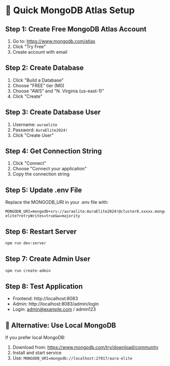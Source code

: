 # 🚀 Quick MongoDB Atlas Setup

## Step 1: Create Free MongoDB Atlas Account
1. Go to: https://www.mongodb.com/atlas
2. Click "Try Free"
3. Create account with email

## Step 2: Create Database
1. Click "Build a Database"
2. Choose "FREE" tier (M0)
3. Choose "AWS" and "N. Virginia (us-east-1)"
4. Click "Create"

## Step 3: Create Database User
1. Username: `auraelite`
2. Password: `AuraElite2024!`
3. Click "Create User"

## Step 4: Get Connection String
1. Click "Connect"
2. Choose "Connect your application"
3. Copy the connection string

## Step 5: Update .env File
Replace the MONGODB_URI in your .env file with:
```
MONGODB_URI=mongodb+srv://auraelite:AuraElite2024!@cluster0.xxxxx.mongodb.net/aura-elite?retryWrites=true&w=majority
```

## Step 6: Restart Server
```bash
npm run dev:server
```

## Step 7: Create Admin User
```bash
npm run create-admin
```

## Step 8: Test Application
- Frontend: http://localhost:8083
- Admin: http://localhost:8083/admin/login
- Login: admin@example.com / admin123

## 🎯 Alternative: Use Local MongoDB
If you prefer local MongoDB:
1. Download from: https://www.mongodb.com/try/download/community
2. Install and start service
3. Use: `MONGODB_URI=mongodb://localhost:27017/aura-elite` 